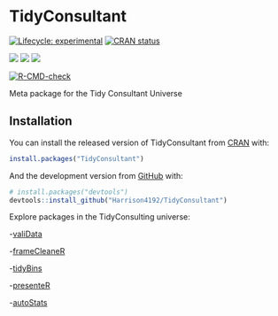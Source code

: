 
<!-- README.md is generated from README.Rmd. Please edit that file -->

# TidyConsultant

<!-- badges: start -->

[![Lifecycle:
experimental](https://img.shields.io/badge/lifecycle-experimental-orange.svg)](https://www.tidyverse.org/lifecycle/#experimental)
[![CRAN
status](https://www.r-pkg.org/badges/version/TidyConsultant)](https://CRAN.R-project.org/package=TidyConsultant)

[![](http://cranlogs.r-pkg.org/badges/grand-total/TidyConsultant?color=blue)](https://cran.r-project.org/package=TidyConsultant)
[![](https://img.shields.io/github/languages/code-size/Harrison4192/TidyConsultant.svg)](https://github.com/Harrison4192/TidyConsultant)
[![](https://img.shields.io/github/last-commit/Harrison4192/TidyConsultant.svg)](https://github.com/Harrison4192/TidyConsultant/commits/master)

[![R-CMD-check](https://github.com/Harrison4192/TidyConsultant/workflows/R-CMD-check/badge.svg)](https://github.com/Harrison4192/TidyConsultant/actions)
<!-- badges: end -->

Meta package for the Tidy Consultant Universe

## Installation

You can install the released version of TidyConsultant from
[CRAN](https://CRAN.R-project.org) with:

``` r
install.packages("TidyConsultant")
```

And the development version from [GitHub](https://github.com/) with:

``` r
# install.packages("devtools")
devtools::install_github("Harrison4192/TidyConsultant")
```

Explore packages in the TidyConsulting universe:

\-[valiData](https://harrison4192.github.io/valiData)

\-[frameCleaneR](https://harrison4192.github.io/frameCleaneR/)

\-[tidyBins](https://harrison4192.github.io/tidyBins)

\-[presenteR](https://harrison4192.github.io/presenteR)

\-[autoStats](https://harrison4192.github.io/autoStats)
